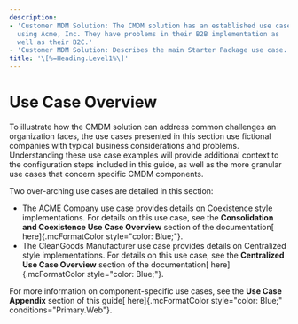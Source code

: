 ```yaml
---
description:
- 'Customer MDM Solution: The CMDM solution has an established use case
  using Acme, Inc. They have problems in their B2B implementation as
  well as their B2C.'
- 'Customer MDM Solution: Describes the main Starter Package use case.'
title: '\[%=Heading.Level1%\]'
---
```


Use Case Overview
=================

To illustrate how the CMDM solution can address common challenges an
organization faces, the use cases presented in this section use
fictional companies with typical business considerations and problems.
Understanding these use case examples will provide additional context to
the configuration steps included in this guide, as well as the more
granular use cases that concern specific CMDM components.

Two over-arching use cases are detailed in this section:

-   The ACME Company use case provides details on Coexistence style
    implementations. For details on this use case, see the
    **Consolidation and Coexistence Use Case Overview** section of the
    documentation[ here]{.mcFormatColor style="color: Blue;"}.
-   The CleanGoods Manufacturer use case provides details on Centralized
    style implementations. For details on this use case, see the
    **Centralized Use Case Overview** section of the documentation[
    here]{.mcFormatColor style="color: Blue;"}.

For more information on component-specific use cases, see the **Use Case
Appendix** section of this guide[ here]{.mcFormatColor
style="color: Blue;" conditions="Primary.Web"}.
